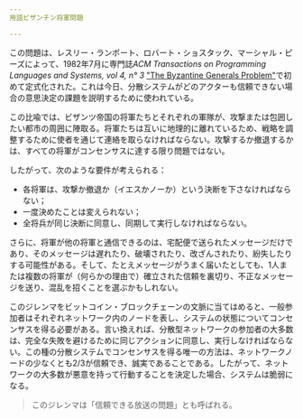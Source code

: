 ```yaml
---
用語ビザンチン将軍問題

---
```

この問題は、レスリー・ランポート、ロバート・ショスタック、マーシャル・ピーズによって、1982年7月に専門誌*ACM Transactions on Programming Languages and Systems, vol 4, n° 3* ["The Byzantine Generals Problem"](https://lamport.azurewebsites.net/pubs/byz.pdf)で初めて定式化された。これは今日、分散システムがどのアクターも信頼できない場合の意思決定の課題を説明するために使われている。

この比喩では、ビザンツ帝国の将軍たちとそれぞれの軍隊が、攻撃または包囲したい都市の周囲に陣取る。将軍たちは互いに地理的に離れているため、戦略を調整するために使者を通じて連絡を取らなければならない。攻撃するか撤退するかは、すべての将軍がコンセンサスに達する限り問題ではない。

したがって、次のような要件が考えられる：


- 各将軍は、攻撃か撤退か（イエスかノーか）という決断を下さなければならない；
- 一度決めたことは変えられない；
- 全将兵が同じ決断に同意し、同期して実行しなければならない。

さらに、将軍が他の将軍と通信できるのは、宅配便で送られたメッセージだけであり、そのメッセージは遅れたり、破壊されたり、改ざんされたり、紛失したりする可能性がある。そして、たとえメッセージがうまく届いたとしても、1人または複数の将軍が（何らかの理由で）確立された信頼を裏切り、不正なメッセージを送り、混乱を招くことを選ぶかもしれない。

このジレンマをビットコイン・ブロックチェーンの文脈に当てはめると、一般参加者はそれぞれネットワーク内のノードを表し、システムの状態についてコンセンサスを得る必要がある。言い換えれば、分散型ネットワークの参加者の大多数は、完全な失敗を避けるために同じアクションに同意し、実行しなければならない。この種の分散システムでコンセンサスを得る唯一の方法は、ネットワークノードの少なくとも2/3が信頼でき、誠実であることである。したがって、ネットワークの大多数が悪意を持って行動することを決定した場合、システムは脆弱になる。

> このジレンマは「信頼できる放送の問題」とも呼ばれる。